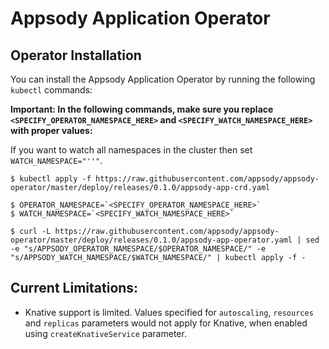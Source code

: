 # Appsody Application Operator

## Operator Installation

You can install the Appsody Application Operator by running the following `kubectl` commands:

**Important: In the following commands, make sure you replace  `<SPECIFY_OPERATOR_NAMESPACE_HERE>` and `<SPECIFY_WATCH_NAMESPACE_HERE>` with proper values:**

If you want to watch all namespaces in the cluster then set `WATCH_NAMESPACE="''"`.

```console
$ kubectl apply -f https://raw.githubusercontent.com/appsody/appsody-operator/master/deploy/releases/0.1.0/appsody-app-crd.yaml

$ OPERATOR_NAMESPACE=`<SPECIFY_OPERATOR_NAMESPACE_HERE>`
$ WATCH_NAMESPACE=`<SPECIFY_WATCH_NAMESPACE_HERE>`

$ curl -L https://raw.githubusercontent.com/appsody/appsody-operator/master/deploy/releases/0.1.0/appsody-app-operator.yaml | sed -e "s/APPSODY_OPERATOR_NAMESPACE/$OPERATOR_NAMESPACE/" -e "s/APPSODY_WATCH_NAMESPACE/$WATCH_NAMESPACE/" | kubectl apply -f -
```



## Current Limitations:

- Knative support is limited. Values specified for `autoscaling`, `resources` and `replicas` parameters would not apply for Knative, when enabled using `createKnativeService` parameter.